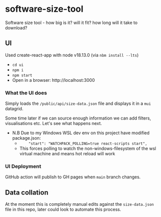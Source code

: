 # software-size-tool
Software size tool - how big is it? will it fit? how long will it take to download?

## UI
Used create-react-app with node v18.13.0 (via `nbm install --lts`)

- `cd ui`
- `npm i`
- `npm start` 
- Open in a browser: http://localhost:3000

### What the UI does
Simply loads the `/public/api/size-data.json` file and displays it in a `mui` datagrid.

Some time later if we can source enough information we can add filters, visualisations etc. Let's see what happens next.

- N.B Due to my Windows WSL dev env on this project have modified package.json:
    - `    "start": "WATCHPACK_POLLING=true react-scripts start",`
    - This forces polling to watch the non-windows-filesystem of the wsl virtual machine and means hot reload will work

### UI Deployment
GitHub action will publish to GH pages when `main` branch changes.

## Data collation
At the moment this is completely manual edits against the `size-data.json` file in this repo, later could look to automate this process.